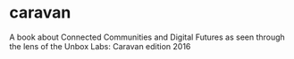 # caravan
A book about  Connected Communities and Digital Futures as seen through the lens of the Unbox Labs: Caravan edition 2016
